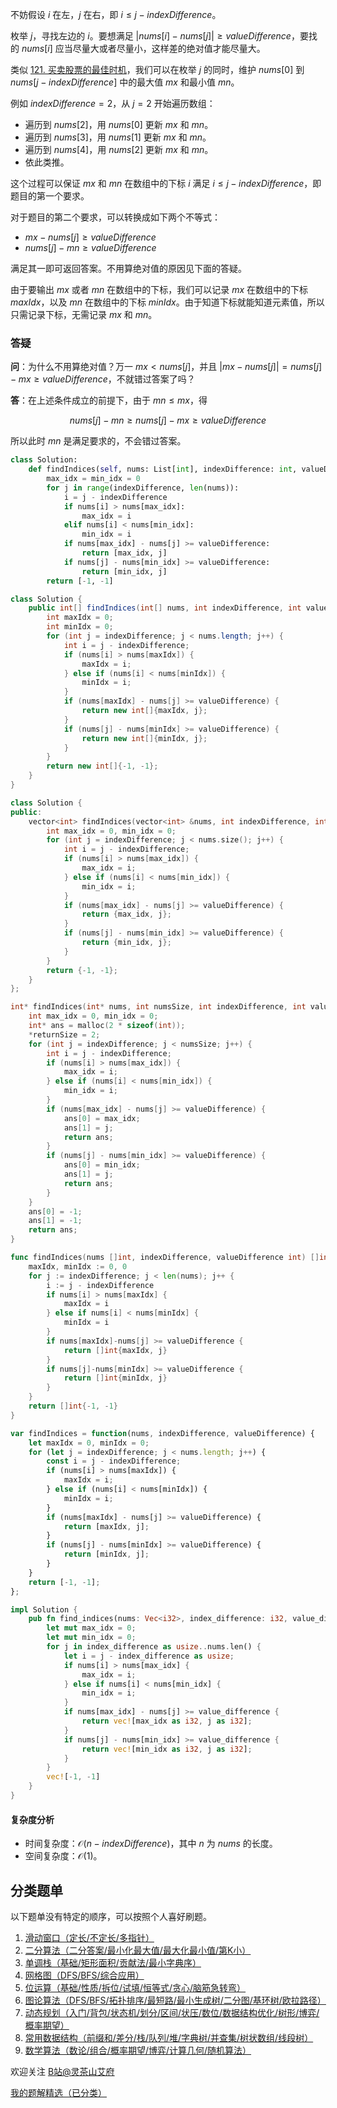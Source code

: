 不妨假设 $i$ 在左，$j$ 在右，即 $i\le j - \textit{indexDifference}$。

枚举 $j$，寻找左边的 $i$。要想满足 $|\textit{nums}[i]-\textit{nums}[j]|\ge \textit{valueDifference}$，要找的 $\textit{nums}[i]$ 应当尽量大或者尽量小，这样差的绝对值才能尽量大。

类似 [121. 买卖股票的最佳时机](https://leetcode.cn/problems/best-time-to-buy-and-sell-stock/)，我们可以在枚举 $j$ 的同时，维护 $\textit{nums}[0]$ 到 $\textit{nums}[j - \textit{indexDifference}]$ 中的最大值 $\textit{mx}$ 和最小值 $\textit{mn}$。

例如 $\textit{indexDifference}=2$，从 $j=2$ 开始遍历数组：

- 遍历到 $\textit{nums}[2]$，用 $\textit{nums}[0]$ 更新 $\textit{mx}$ 和 $\textit{mn}$。
- 遍历到 $\textit{nums}[3]$，用 $\textit{nums}[1]$ 更新 $\textit{mx}$ 和 $\textit{mn}$。
- 遍历到 $\textit{nums}[4]$，用 $\textit{nums}[2]$ 更新 $\textit{mx}$ 和 $\textit{mn}$。
- 依此类推。

这个过程可以保证 $\textit{mx}$ 和 $\textit{mn}$ 在数组中的下标 $i$ 满足 $i\le j - \textit{indexDifference}$，即题目的第一个要求。

对于题目的第二个要求，可以转换成如下两个不等式：

- $\textit{mx} -\textit{nums}[j] \ge \textit{valueDifference}$
- $\textit{nums}[j] - mn \ge \textit{valueDifference}$

满足其一即可返回答案。不用算绝对值的原因见下面的答疑。

由于要输出 $\textit{mx}$ 或者 $\textit{mn}$ 在数组中的下标，我们可以记录 $\textit{mx}$ 在数组中的下标 $\textit{maxIdx}$，以及 $\textit{mn}$ 在数组中的下标 $\textit{minIdx}$。由于知道下标就能知道元素值，所以只需记录下标，无需记录 $\textit{mx}$ 和 $\textit{mn}$。

### 答疑

**问**：为什么不用算绝对值？万一 $\textit{mx} < \textit{nums}[j]$，并且 $|\textit{mx} - \textit{nums}[j]| = \textit{nums}[j] - \textit{mx} \ge \textit{valueDifference}$，不就错过答案了吗？

**答**：在上述条件成立的前提下，由于 $\textit{mn} \le \textit{mx}$，得

$$
\textit{nums}[j] - \textit{mn} \ge \textit{nums}[j] - \textit{mx} \ge \textit{valueDifference}
$$ 

所以此时 $\textit{mn}$ 是满足要求的，不会错过答案。

```py [sol-Python3]
class Solution:
    def findIndices(self, nums: List[int], indexDifference: int, valueDifference: int) -> List[int]:
        max_idx = min_idx = 0
        for j in range(indexDifference, len(nums)):
            i = j - indexDifference
            if nums[i] > nums[max_idx]:
                max_idx = i
            elif nums[i] < nums[min_idx]:
                min_idx = i
            if nums[max_idx] - nums[j] >= valueDifference:
                return [max_idx, j]
            if nums[j] - nums[min_idx] >= valueDifference:
                return [min_idx, j]
        return [-1, -1]
```

```java [sol-Java]
class Solution {
    public int[] findIndices(int[] nums, int indexDifference, int valueDifference) {
        int maxIdx = 0;
        int minIdx = 0;
        for (int j = indexDifference; j < nums.length; j++) {
            int i = j - indexDifference;
            if (nums[i] > nums[maxIdx]) {
                maxIdx = i;
            } else if (nums[i] < nums[minIdx]) {
                minIdx = i;
            }
            if (nums[maxIdx] - nums[j] >= valueDifference) {
                return new int[]{maxIdx, j};
            }
            if (nums[j] - nums[minIdx] >= valueDifference) {
                return new int[]{minIdx, j};
            }
        }
        return new int[]{-1, -1};
    }
}
```

```cpp [sol-C++]
class Solution {
public:
    vector<int> findIndices(vector<int> &nums, int indexDifference, int valueDifference) {
        int max_idx = 0, min_idx = 0;
        for (int j = indexDifference; j < nums.size(); j++) {
            int i = j - indexDifference;
            if (nums[i] > nums[max_idx]) {
                max_idx = i;
            } else if (nums[i] < nums[min_idx]) {
                min_idx = i;
            }
            if (nums[max_idx] - nums[j] >= valueDifference) {
                return {max_idx, j};
            }
            if (nums[j] - nums[min_idx] >= valueDifference) {
                return {min_idx, j};
            }
        }
        return {-1, -1};
    }
};
```

```c [sol-C]
int* findIndices(int* nums, int numsSize, int indexDifference, int valueDifference, int* returnSize) {
    int max_idx = 0, min_idx = 0;
    int* ans = malloc(2 * sizeof(int));
    *returnSize = 2;
    for (int j = indexDifference; j < numsSize; j++) {
        int i = j - indexDifference;
        if (nums[i] > nums[max_idx]) {
            max_idx = i;
        } else if (nums[i] < nums[min_idx]) {
            min_idx = i;
        }
        if (nums[max_idx] - nums[j] >= valueDifference) {
            ans[0] = max_idx;
            ans[1] = j;
            return ans;
        }
        if (nums[j] - nums[min_idx] >= valueDifference) {
            ans[0] = min_idx;
            ans[1] = j;
            return ans;
        }
    }
    ans[0] = -1;
    ans[1] = -1;
    return ans;
}
```

```go [sol-Go]
func findIndices(nums []int, indexDifference, valueDifference int) []int {
	maxIdx, minIdx := 0, 0
	for j := indexDifference; j < len(nums); j++ {
		i := j - indexDifference
		if nums[i] > nums[maxIdx] {
			maxIdx = i
		} else if nums[i] < nums[minIdx] {
			minIdx = i
		}
		if nums[maxIdx]-nums[j] >= valueDifference {
			return []int{maxIdx, j}
		}
		if nums[j]-nums[minIdx] >= valueDifference {
			return []int{minIdx, j}
		}
	}
	return []int{-1, -1}
}
```

```js [sol-JavaScript]
var findIndices = function(nums, indexDifference, valueDifference) {
    let maxIdx = 0, minIdx = 0;
    for (let j = indexDifference; j < nums.length; j++) {
        const i = j - indexDifference;
        if (nums[i] > nums[maxIdx]) {
            maxIdx = i;
        } else if (nums[i] < nums[minIdx]) {
            minIdx = i;
        }
        if (nums[maxIdx] - nums[j] >= valueDifference) {
            return [maxIdx, j];
        }
        if (nums[j] - nums[minIdx] >= valueDifference) {
            return [minIdx, j];
        }
    }
    return [-1, -1];
};
```

```rust [sol-Rust]
impl Solution {
    pub fn find_indices(nums: Vec<i32>, index_difference: i32, value_difference: i32) -> Vec<i32> {
        let mut max_idx = 0;
        let mut min_idx = 0;
        for j in index_difference as usize..nums.len() {
            let i = j - index_difference as usize;
            if nums[i] > nums[max_idx] {
                max_idx = i;
            } else if nums[i] < nums[min_idx] {
                min_idx = i;
            }
            if nums[max_idx] - nums[j] >= value_difference {
                return vec![max_idx as i32, j as i32];
            }
            if nums[j] - nums[min_idx] >= value_difference {
                return vec![min_idx as i32, j as i32];
            }
        }
        vec![-1, -1]
    }
}
```

#### 复杂度分析

- 时间复杂度：$\mathcal{O}(n-\textit{indexDifference})$，其中 $n$ 为 $\textit{nums}$ 的长度。
- 空间复杂度：$\mathcal{O}(1)$。

## 分类题单

以下题单没有特定的顺序，可以按照个人喜好刷题。

1. [滑动窗口（定长/不定长/多指针）](https://leetcode.cn/circle/discuss/0viNMK/)
2. [二分算法（二分答案/最小化最大值/最大化最小值/第K小）](https://leetcode.cn/circle/discuss/SqopEo/)
3. [单调栈（基础/矩形面积/贡献法/最小字典序）](https://leetcode.cn/circle/discuss/9oZFK9/)
4. [网格图（DFS/BFS/综合应用）](https://leetcode.cn/circle/discuss/YiXPXW/)
5. [位运算（基础/性质/拆位/试填/恒等式/贪心/脑筋急转弯）](https://leetcode.cn/circle/discuss/dHn9Vk/)
6. [图论算法（DFS/BFS/拓扑排序/最短路/最小生成树/二分图/基环树/欧拉路径）](https://leetcode.cn/circle/discuss/01LUak/)
7. [动态规划（入门/背包/状态机/划分/区间/状压/数位/数据结构优化/树形/博弈/概率期望）](https://leetcode.cn/circle/discuss/tXLS3i/)
8. [常用数据结构（前缀和/差分/栈/队列/堆/字典树/并查集/树状数组/线段树）](https://leetcode.cn/circle/discuss/mOr1u6/)
9. [数学算法（数论/组合/概率期望/博弈/计算几何/随机算法）](https://leetcode.cn/circle/discuss/IYT3ss/)

欢迎关注 [B站@灵茶山艾府](https://space.bilibili.com/206214)

[我的题解精选（已分类）](https://github.com/EndlessCheng/codeforces-go/blob/master/leetcode/SOLUTIONS.md)
